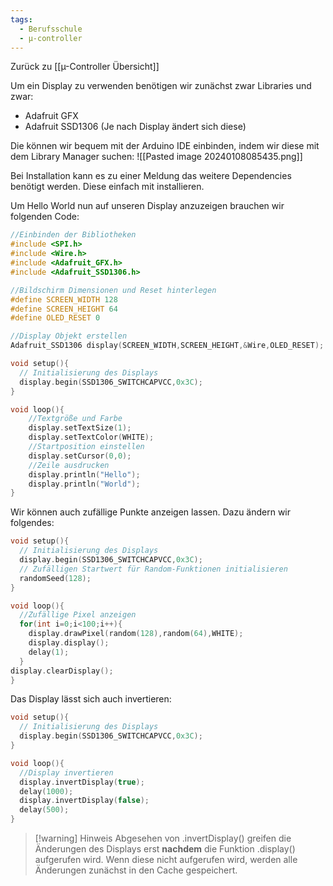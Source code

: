 ```yaml
---
tags:
  - Berufsschule
  - µ-controller
---
```

Zurück zu [[µ-Controller Übersicht]]

Um ein Display zu verwenden benötigen wir zunächst zwar Libraries und zwar:
- Adafruit GFX
- Adafruit SSD1306 (Je nach Display ändert sich diese)

Die können wir bequem mit der Arduino IDE einbinden, indem wir diese mit dem Library Manager suchen:
![[Pasted image 20240108085435.png]]

Bei Installation kann es zu einer Meldung das weitere Dependencies benötigt werden. Diese einfach mit installieren.

Um Hello World nun auf unseren Display anzuzeigen brauchen wir folgenden Code:

```c++
//Einbinden der Bibliotheken
#include <SPI.h>
#include <Wire.h>
#include <Adafruit_GFX.h>
#include <Adafruit_SSD1306.h>

//Bildschirm Dimensionen und Reset hinterlegen
#define SCREEN_WIDTH 128
#define SCREEN_HEIGHT 64
#define OLED_RESET 0

//Display Objekt erstellen
Adafruit_SSD1306 display(SCREEN_WIDTH,SCREEN_HEIGHT,&Wire,OLED_RESET);

void setup(){
  // Initialisierung des Displays
  display.begin(SSD1306_SWITCHCAPVCC,0x3C);
}

void loop(){
	//Textgröße und Farbe
	display.setTextSize(1);
	display.setTextColor(WHITE);
	//Startposition einstellen
	display.setCursor(0,0);
	//Zeile ausdrucken
	display.println("Hello");
	display.println("World");
}
```

Wir können auch zufällige Punkte anzeigen lassen. Dazu ändern wir folgendes:

```c++
void setup(){
  // Initialisierung des Displays
  display.begin(SSD1306_SWITCHCAPVCC,0x3C);
  // Zufälligen Startwert für Random-Funktionen initialisieren
  randomSeed(128);
}

void loop(){
  //Zufällige Pixel anzeigen
  for(int i=0;i<100;i++){
    display.drawPixel(random(128),random(64),WHITE);
    display.display();
    delay(1);
  }
display.clearDisplay();
}
```

Das Display lässt sich auch invertieren:

```c++
void setup(){
  // Initialisierung des Displays
  display.begin(SSD1306_SWITCHCAPVCC,0x3C);
}

void loop(){
  //Display invertieren
  display.invertDisplay(true);
  delay(1000);
  display.invertDisplay(false);
  delay(500);
}
```

>[!warning] Hinweis
>Abgesehen von .invertDisplay() greifen die Änderungen des Displays erst **nachdem** die Funktion .display() aufgerufen wird. Wenn diese nicht aufgerufen wird, werden alle Änderungen zunächst in den Cache gespeichert.

